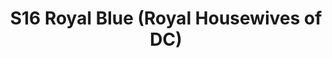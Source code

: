 ---
title: S16 Royal Blue (Royal Housewives of DC)
permalink: "/teams/s16-royal-blue"
members:
- Joey H - Captain
- Benjamin Hunt - QB
- Cameron Burrell
- Brett Chambers
- Kevin Comerford
- Will J
- Nick Kirkstadt
- Anthony May-Mazza
- Stephanie McDaniel
- Mike Moerschbaecher
- Mike Osorio
- Todd Robosan
- Old Man Kirk
teamid: 6365
name: S16 Royal Blue
color: Royal Housewives of DC
division: ''
---